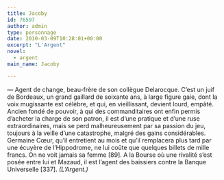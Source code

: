 ```yaml
---
title: Jacoby
id: 76597
author: admin
type: personnage
date: 2010-03-09T10:28:01+00:00
excerpt: "L'Argent"
novel:
  - argent
main_name: Jacoby

---
```

— Agent de change, beau-frère de son collègue Delarocque. C&rsquo;est un juif de Bordeaux, un grand gaillard de soixante ans, à large figure gaie, dont la voix mugissante est célèbre, et qui, en vieillissant, devient lourd, empâté. Ancien fondé de pouvoir, à qui des commanditaires ont enfin permis d&rsquo;acheter la charge de son patron, il est d&rsquo;une pratique et d&rsquo;une ruse extraordinaires, mais se perd malheureusement par sa passion du jeu, toujours à la veille d&rsquo;une catastrophe, malgré des gains considérables. Germaine Cœur, qu&rsquo;il entretient au mois et qu&rsquo;il remplacera plus tard par une écuyère de l&rsquo;Hippodrome, ne lui coûte que quelques billets de mille francs. On ne voit jamais sa femme [89]. A la Bourse où une rivalité s&rsquo;est posée entre lui et Mazaud, il est l&rsquo;agent des baissiers contre la Banque Universelle [337]. _(L&rsquo;Argent.)_